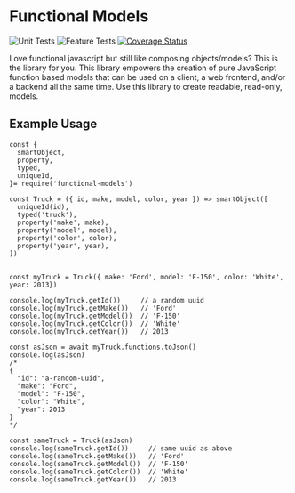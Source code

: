 # Functional Models

![Unit Tests](https://github.com/monolithst/functional-models/actions/workflows/ut.yml/badge.svg?branch=master)
![Feature Tests](https://github.com/monolithst/functional-models/actions/workflows/feature.yml/badge.svg?branch=master)
[![Coverage Status](https://coveralls.io/repos/github/monolithst/functional-models/badge.svg?branch=master)](https://coveralls.io/github/monolithst/functional-models?branch=master)

Love functional javascript but still like composing objects/models? This is the library for you.
This library empowers the creation of pure JavaScript function based models that can be used on a client, a web frontend, and/or a backend all the same time. Use this library to create readable, read-only, models.

## Example Usage

    const {
      smartObject,
      property,
      typed,
      uniqueId,
    }= require('functional-models')

    const Truck = ({ id, make, model, color, year }) => smartObject([
      uniqueId(id),
      typed('truck'),
      property('make', make),
      property('model', model),
      property('color', color),
      property('year', year),
    ])


    const myTruck = Truck({ make: 'Ford', model: 'F-150', color: 'White', year: 2013})

    console.log(myTruck.getId())     // a random uuid
    console.log(myTruck.getMake())   // 'Ford'
    console.log(myTruck.getModel())  // 'F-150'
    console.log(myTruck.getColor())  // 'White'
    console.log(myTruck.getYear())   // 2013

    const asJson = await myTruck.functions.toJson()
    console.log(asJson)
    /*
    {
      "id": "a-random-uuid",
      "make": "Ford",
      "model": "F-150",
      "color": "White",
      "year": 2013
    }
    */

    const sameTruck = Truck(asJson)
    console.log(sameTruck.getId())     // same uuid as above
    console.log(sameTruck.getMake())   // 'Ford'
    console.log(sameTruck.getModel())  // 'F-150'
    console.log(sameTruck.getColor())  // 'White'
    console.log(sameTruck.getYear())   // 2013
